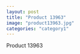```yaml
---
layout: post
title: "Product 13963"
image: "product13963.jpg"
categories: "category1"
---
```

Product 13963
